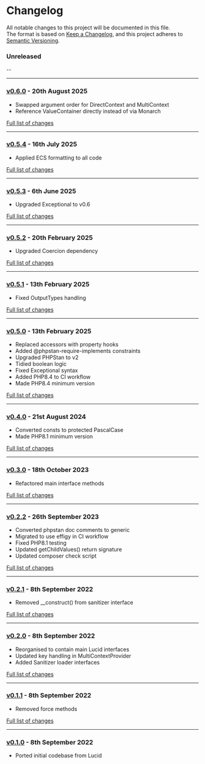 # Changelog

All notable changes to this project will be documented in this file.<br>
The format is based on [Keep a Changelog](https://keepachangelog.com/en/1.0.0/),
and this project adheres to [Semantic Versioning](https://semver.org/spec/v2.0.0.html).

### Unreleased
--

---

### [v0.6.0](https://github.com/decodelabs/lucid-support/commits/v0.6.0) - 20th August 2025

- Swapped argument order for DirectContext and MultiContext
- Reference ValueContainer directly instead of via Monarch

[Full list of changes](https://github.com/decodelabs/lucid-support/compare/v0.5.4...v0.6.0)

---

### [v0.5.4](https://github.com/decodelabs/lucid-support/commits/v0.5.4) - 16th July 2025

- Applied ECS formatting to all code

[Full list of changes](https://github.com/decodelabs/lucid-support/compare/v0.5.3...v0.5.4)

---

### [v0.5.3](https://github.com/decodelabs/lucid-support/commits/v0.5.3) - 6th June 2025

- Upgraded Exceptional to v0.6

[Full list of changes](https://github.com/decodelabs/lucid-support/compare/v0.5.2...v0.5.3)

---

### [v0.5.2](https://github.com/decodelabs/lucid-support/commits/v0.5.2) - 20th February 2025

- Upgraded Coercion dependency

[Full list of changes](https://github.com/decodelabs/lucid-support/compare/v0.5.1...v0.5.2)

---

### [v0.5.1](https://github.com/decodelabs/lucid-support/commits/v0.5.1) - 13th February 2025

- Fixed OutputTypes handling

[Full list of changes](https://github.com/decodelabs/lucid-support/compare/v0.5.0...v0.5.1)

---

### [v0.5.0](https://github.com/decodelabs/lucid-support/commits/v0.5.0) - 13th February 2025

- Replaced accessors with property hooks
- Added @phpstan-require-implements constraints
- Upgraded PHPStan to v2
- Tidied boolean logic
- Fixed Exceptional syntax
- Added PHP8.4 to CI workflow
- Made PHP8.4 minimum version

[Full list of changes](https://github.com/decodelabs/lucid-support/compare/v0.4.0...v0.5.0)

---

### [v0.4.0](https://github.com/decodelabs/lucid-support/commits/v0.4.0) - 21st August 2024

- Converted consts to protected PascalCase
- Made PHP8.1 minimum version

[Full list of changes](https://github.com/decodelabs/lucid-support/compare/v0.3.0...v0.4.0)

---

### [v0.3.0](https://github.com/decodelabs/lucid-support/commits/v0.3.0) - 18th October 2023

- Refactored main interface methods

[Full list of changes](https://github.com/decodelabs/lucid-support/compare/v0.2.2...v0.3.0)

---

### [v0.2.2](https://github.com/decodelabs/lucid-support/commits/v0.2.2) - 26th September 2023

- Converted phpstan doc comments to generic
- Migrated to use effigy in CI workflow
- Fixed PHP8.1 testing
- Updated getChildValues() return signature
- Updated composer check script

[Full list of changes](https://github.com/decodelabs/lucid-support/compare/v0.2.1...v0.2.2)

---

### [v0.2.1](https://github.com/decodelabs/lucid-support/commits/v0.2.1) - 8th September 2022

- Removed __construct() from sanitizer interface

[Full list of changes](https://github.com/decodelabs/lucid-support/compare/v0.2.0...v0.2.1)

---

### [v0.2.0](https://github.com/decodelabs/lucid-support/commits/v0.2.0) - 8th September 2022

- Reorganised to contain main Lucid interfaces
- Updated key handling in MultiContextProvider
- Added Sanitizer loader interfaces

[Full list of changes](https://github.com/decodelabs/lucid-support/compare/v0.1.1...v0.2.0)

---

### [v0.1.1](https://github.com/decodelabs/lucid-support/commits/v0.1.1) - 8th September 2022

- Removed force methods

[Full list of changes](https://github.com/decodelabs/lucid-support/compare/v0.1.0...v0.1.1)

---

### [v0.1.0](https://github.com/decodelabs/lucid-support/commits/v0.1.0) - 8th September 2022

- Ported initial codebase from Lucid
